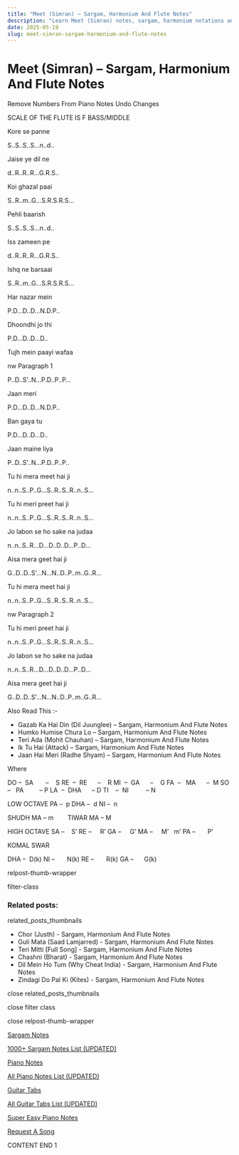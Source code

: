 ```yaml
---
title: "Meet (Simran) – Sargam, Harmonium And Flute Notes"
description: "Learn Meet (Simran) notes, sargam, harmonium notations and flute notes. Easy step-by-step tutorial for beginners."
date: 2025-05-19
slug: meet-simran-sargam-harmonium-and-flute-notes
---
```


# Meet (Simran) – Sargam, Harmonium And Flute Notes

Remove Numbers From Piano Notes
Undo Changes

SCALE OF THE FLUTE IS F BASS/MIDDLE

Kore se panne

S..S..S..S…n..d..

Jaise ye dil ne

d..R..R..R…G.R.S..

Koi ghazal paai

S..R..m..G…S.R.S.R.S…

Pehli baarish

S..S..S..S…n..d..

Iss zameen pe

d..R..R..R…G.R.S..

Ishq ne barsaai

S..R..m..G…S.R.S.R.S…

Har nazar mein

P.D…D..D…N.D.P..

Dhoondhi jo thi

P.D…D..D…D..

Tujh mein paayi wafaa

nw Paragraph 1

P..D..S’..N…P.D..P..P…

Jaan meri

P.D…D..D…N.D.P..

Ban gaya tu

P.D…D..D…D..

Jaan maine liya

P..D..S’..N…P.D..P..P..

Tu hi mera meet hai ji

n..n..S..P..G…S..R..S..R..n..S…

Tu hi meri preet hai ji

n..n..S..P..G…S..R..S..R..n..S…

Jo labon se ho sake na judaa

n..n..S..R…D…D..D..D…P..D…

Aisa mera geet hai ji

G..D..D..S’…N…N..D..P..m..G..R…

Tu hi mera meet hai ji

n..n..S..P..G…S..R..S..R..n..S…

nw Paragraph 2

Tu hi meri preet hai ji

n..n..S..P..G…S..R..S..R..n..S…

Jo labon se ho sake na judaa

n..n..S..R…D…D..D..D…P..D…

Aisa mera geet hai ji

G..D..D..S’…N…N..D..P..m..G..R…

Also Read This :-

* Gazab Ka Hai Din (Dil Juunglee) – Sargam, Harmonium And Flute Notes
* Humko Humise Chura Lo – Sargam, Harmonium And Flute Notes
* Teri Ada (Mohit Chauhan) – Sargam, Harmonium And Flute Notes
* Ik Tu Hai (Attack) – Sargam, Harmonium And Flute Notes
* Jaan Hai Meri (Radhe Shyam) – Sargam, Harmonium And Flute Notes

Where

DO –  SA       –    S
RE  –  RE      –    R
MI  –  GA      –    G
FA  –   MA      –  M
SO  –   PA         – P
LA  –  DHA      – D
TI    –  NI          – N

LOW OCTAVE
PA –  p
DHA –  d
NI –  n

SHUDH MA – m        TIWAR MA – M

HIGH OCTAVE
SA –    S’
RE –     R’
GA –     G’
MA –     M’   m’
PA –       P’

KOMAL SWAR

DHA –  D(k)
NI –       N(k)
RE –       R(k)
GA –      G(k)

relpost-thumb-wrapper

filter-class

### Related posts:

related_posts_thumbnails

* Chor (Justh) - Sargam, Harmonium And Flute Notes
* Guli Mata (Saad Lamjarred) - Sargam, Harmonium And Flute Notes
* Teri Mitti [Full Song] - Sargam, Harmonium And Flute Notes
* Chashni (Bharat) - Sargam, Harmonium And Flute Notes
* Dil Mein Ho Tum (Why Cheat India) - Sargam, Harmonium And Flute Notes
* Zindagi Do Pal Ki (Kites) - Sargam, Harmonium And Flute Notes

close related_posts_thumbnails

close filter class

close relpost-thumb-wrapper

[Sargam Notes](/sargam-notes.html)

[1000+ Sargam Notes List (UPDATED)](/all-songs-list-sargam-notes.html)

[Piano Notes](/piano-notes.html)

[All Piano Notes List (UPDATED)](/all-songs-list-piano-notes.html)

[Guitar Tabs](/guitar-tabs.html)

[All Guitar Tabs List (UPDATED)](/all-songs-list-guitar-tabs.html)

[Super Easy Piano Notes](https://studywall.in/)

[Request A Song](/request-a-song.html)

CONTENT END 1


